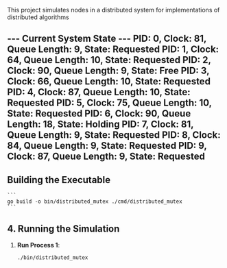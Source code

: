 This project simulates nodes in a distributed system for implementations of distributed algorithms

--- Current System State ---
PID: 0, Clock: 81, Queue Length: 9, State: Requested
PID: 1, Clock: 64, Queue Length: 10, State: Requested
PID: 2, Clock: 90, Queue Length: 9, State: Free
PID: 3, Clock: 66, Queue Length: 10, State: Requested
PID: 4, Clock: 87, Queue Length: 10, State: Requested
PID: 5, Clock: 75, Queue Length: 10, State: Requested
PID: 6, Clock: 90, Queue Length: 18, State: Holding
PID: 7, Clock: 81, Queue Length: 9, State: Requested
PID: 8, Clock: 84, Queue Length: 9, State: Requested
PID: 9, Clock: 87, Queue Length: 9, State: Requested
----------------------------

## Building the Executable

    ```
    go build -o bin/distributed_mutex ./cmd/distributed_mutex
    ```

## 4. Running the Simulation

1.  **Run Process 1**:
    ```
    ./bin/distributed_mutex
    ```
